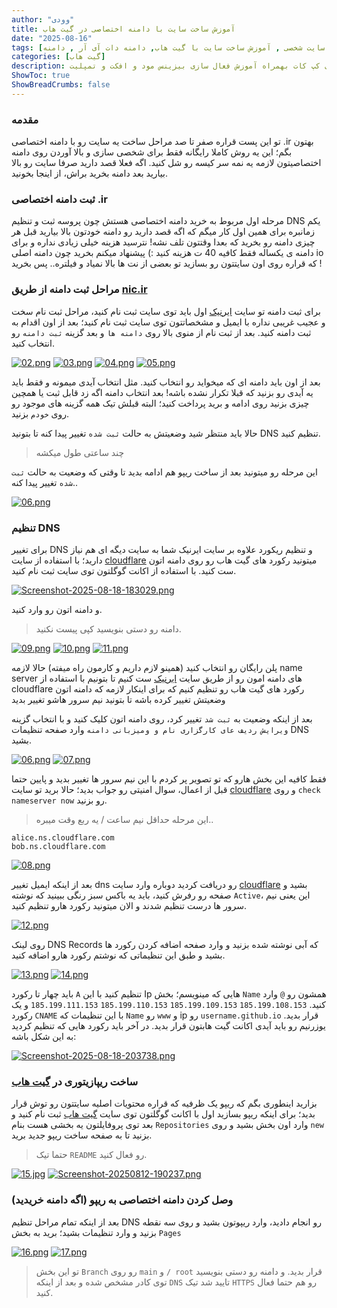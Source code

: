 ```yaml
---
author: "وودی"
title: آموزش ساخت سایت با دامنه اختصاصی در گیت هاب
date: "2025-08-16"
tags: [سایت شخصی , آموزش ساخت سایت با گیت هاب, دامنه دات آی آر , دامنه .ir , ساخت سایت]
categories: [گیت هاب]
description: دانلود نسخه ی پیشنهادی کپ کات بهمراه آموزش فعال سازی بیزینس مود و افکت و تمپلیت
ShowToc: true
ShowBreadCrumbs: false
---
```

### مقدمه
تو این پست قراره صفر تا صد مراحل ساخت یه سایت رو با دامنه اختصاصی .ir بهتون بگم؛ این یه روش کاملا رایگانه فقط برای شخصی سازی و بالا آوردن روی دامنه اختصاصیتون لازمه یه نمه سر کیسه رو شل کنید.
اگه فعلا قصد دارید صرفا سایت رو بالا بیارید بعد دامنه بخرید براش، از اینجا بخونید.
### ثبت دامنه اختصاصی .ir
مرحله اول مربوط به خرید دامنه اختصاصی هستش چون پروسه ثبت و تنظیم DNS یکم زمانبره برای همین اول کار میگم که اگه قصد دارید رو دامنه خودتون بالا بیارید قبل هر چیزی دامنه رو بخرید که بعدا وقتتون تلف نشه!
نترسید هزینه خیلی زیادی نداره و برای دامنه ی یکساله فقط کافیه 40 ت هزینه کنید :)
پیشنهاد میکنم بخرید چون دامنه اصلی io که قراره روی اون سایتتون رو بسازید تو بعضی از نت ها بالا نمیاد و فیلتره.. پس بخرید !

### مراحل ثبت دامنه از طریق [nic.ir](https://www.nic.ir/)
برای ثبت دامنه تو سایت [ایرنیک](https://www.nic.ir/) اول باید توی سایت ثبت نام کنید، مراحل ثبت نام سخت و عجیب غریبی نداره با ایمیل و مشخصاتتون توی سایت ثبت نام کنید؛ بعد از اون اقدام به ثبت دامنه کنید.
بعد از ثبت نام از منوی بالا روی `دامنه ها` و بعد گزینه `ثبت دامنه` رو انتخاب کنید.

[![02.png](https://i.postimg.cc/25t5DTGD/02.png)](https://postimg.cc/5HwJ5BD7)
[![03.png](https://i.postimg.cc/pLGWfkgF/03.png)](https://postimg.cc/TKbvGj2d)
[![04.png](https://i.postimg.cc/MTRz8wX7/04.png)](https://postimg.cc/mzbvQ0Yk)
[![05.png](https://i.postimg.cc/5tXxnLVk/05.png)](https://postimg.cc/SXpFKXjW)

بعد از اون باید دامنه ای که میخواید رو انتخاب کنید. 
مثل انتخاب آیدی میمونه و فقط باید یه آیدی رو بزنید که قبلا تکرار نشده باشه!
بعد انتخاب دامنه اگه زد قابل ثبت یا همچین چیزی بزنید روی ادامه و برید پرداخت کنید؛ البته قبلش تیک همه گزینه های موجود رو روی `خودم` بزنید.

حالا باید منتظر شید وضعیتش به حالت `ثبت شده` تغییر پیدا کنه تا بتونید DNS تنظیم کنید.
> چند ساعتی طول میکشه

این مرحله رو میتونید بعد از ساخت ریپو هم ادامه بدید تا وقتی که وضعیت به حالت `ثبت شده` تغییر پیدا کنه..

[![06.png](https://i.postimg.cc/MHmxvY7X/06.png)](https://postimg.cc/64qFPn1N)

### تنظیم DNS
برای تغییر DNS و تنظیم ریکورد علاوه بر سایت ایرنیک شما به سایت دیگه ای هم نیاز دارید؛ با استفاده از سایت [cloudflare](https://www.cloudflare.com/) میتونید رکورد های گیت هاب رو روی دامنه اتون ست کنید.
با استفاده از اکانت گوگلتون توی سایت ثبت نام کنید.

[![Screenshot-2025-08-18-183029.png](https://i.postimg.cc/8CKMFqdf/Screenshot-2025-08-18-183029.png)](https://postimg.cc/JyXGvY2R)

و دامنه اتون رو وارد کنید. 
> دامنه رو دستی بنویسید کپی پیست نکنید.

[![09.png](https://i.postimg.cc/xdB978jj/09.png)](https://postimg.cc/PLzGvt80) 
[![10.png](https://i.postimg.cc/J0V4ynSY/10.png)](https://postimg.cc/Q9mrwX8c)
[![11.png](https://i.postimg.cc/sf7gkYZk/11.png)](https://postimg.cc/9zX2Tqbb)

پلن رایگان رو انتخاب کنید (همینو لازم داریم و کارمون راه میفته)
حالا لازمه name server های دامنه امون رو از طریق سایت [ایرنیک](https://www.nic.ir/) ست کنیم تا بتونیم با استفاده از cloudflare رکورد های گیت هاب رو تنظیم کنیم که برای اینکار لازمه که دامنه اتون وضعیتش تغییر کرده باشه تا بتونید نیم سرور هاشو تغییر بدید

بعد از اینکه وضعیت به `ثبت شد` تغییر کرد، روی دامنه اتون کلیک کنید و با انتخاب گزینه `ویرایش ردیف عای کارگزاری نام و ومیزبانی دامنه`  وارد صفحه تنظیمات DNS بشید.

[![06.png](https://i.postimg.cc/MHmxvY7X/06.png)](https://postimg.cc/64qFPn1N)
[![07.png](https://i.postimg.cc/15S3s8Gf/07.png)](https://postimg.cc/DmCTcyYT)

فقط کافیه این بخش هارو که تو تصویر پر کردم با این نیم سرور ها تغییر بدید و  پایین حتما قبل از اعمال، سوال امنیتی رو جواب بدید؛ حالا برید تو سایت [cloudflare](https://www.cloudflare.com/en-gb/) و روی `check nameserver now` رو بزنید.
> این مرحله حداقل نیم ساعت / یه ربع وقت میبره..

`alice.ns.cloudflare.com`  
`bob.ns.cloudflare.com`

[![08.png](https://i.postimg.cc/MpKZfgrw/08.png)](https://postimg.cc/svqCtHrH)

بعد از اینکه ایمیل تغییر dns رو دریافت کردید دوباره وارد سایت [cloudflare](https://www.cloudflare.com/en-gb/) بشید و صفحه رو رفرش کنید، باید یه باکس سبز رنگی ببینید که نوشته `Active`، این یعنی نیم سرور ها درست تنظیم شدند و الان میتونید رکورد هارو تنظیم کنید.

[![12.png](https://i.postimg.cc/xTPTC95g/12.png)](https://postimg.cc/RNNzp5jn)

روی لینک DNS Records که آبی نوشته شده بزنید و وارد صفحه اضافه کردن رکورد ها بشید و طبق این تنظیماتی که نوشتم رکورد هارو اضافه کنید.

[![13.png](https://i.postimg.cc/JnBz4JYB/13.png)](https://postimg.cc/Q9h3fB3X)
[![14.png](https://i.postimg.cc/WzGp0VvN/14.png)](https://postimg.cc/rRpLLvs3)

باید چهار تا رکورد `A` تنظیم کنید با این Ip هایی که مینویسم؛ بخش `Name` همشون رو `@` وارد کنید.
`185.199.108.153`
`185.199.109.153`
`185.199.110.153`
`185.199.111.153`
و یک رکورد `CNAME`  با این تنظیمات که `Name` رو `www` و ip رو `username.github.io` قرار بدید.
یوزرنیم رو باید آیدی اکانت گیت هابتون قرار بدید.
در آخر باید رکورد هایی که تنظیم کردید به این شکل باشه:

[![Screenshot-2025-08-18-203738.png](https://i.postimg.cc/3JD543d4/Screenshot-2025-08-18-203738.png)](https://postimg.cc/vcMSCF7b)
### ساخت ریپازیتوری در [گیت هاب](https://github.com/)
بزارید اینطوری بگم که ریپو یک ظرفیه که قراره محتویات اصلیه سایتتون رو توش قرار بدید؛ برای اینکه ریپو بسازید اول با اکانت گوگلتون توی سایت [گیت هاب](https://github.com/) ثبت نام کنید و بعد توی پروفایلتون یه بخشی هست بنام `Repositories` وارد اون بخش بشید و روی `new` بزنید تا به صفحه ساخت ریپو جدید برید.
> حتما تیک `README` رو فعال کنید.


[![15.jpg](https://i.postimg.cc/g2QKwPLJ/15.jpg)](https://postimg.cc/fV7dFpKn)
[![Screenshot-20250812-190237.png](https://i.postimg.cc/yYfjHRV0/Screenshot-20250812-190237.png)](https://postimg.cc/7f201fJL)

### وصل کردن دامنه اختصاصی به ریپو (اگه دامنه خریدید)
بعد از اینکه تمام مراحل تنظیم DNS رو انجام دادید، وارد ریپوتون بشید و روی سه نقطه بزنید و وارد تنظیمات بشید؛
برید به بخش `Pages`

[![16.png](https://i.postimg.cc/k5SvKhWy/16.png)](https://postimg.cc/2qzWfGcq)
[![17.png](https://i.postimg.cc/Y9wf3f3B/17.png)](https://postimg.cc/DWBXfGHx)

> تو این بخش `Branch` رو روی `main` و `/ root` قرار بدید.
> و دامنه رو دستی بنویسید توی کادر مشخص شده و بعد از اینکه `DNS` تایید شد تیک `HTTPS` رو هم حتما فعال کنید.



